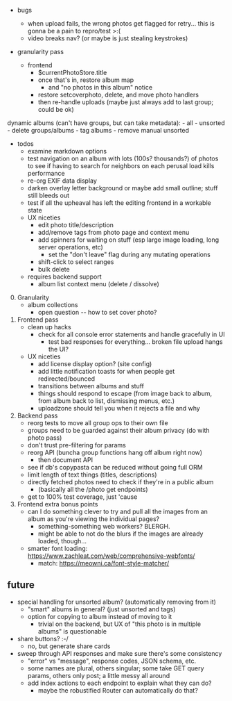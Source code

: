 - bugs
    - when upload fails, the wrong photos get flagged for retry... this is gonna be a pain to repro/test >:(
    - video breaks nav? (or maybe is just stealing keystrokes)

- granularity pass
    - frontend
        - $currentPhotoStore.title
        - once that's in, restore album map
            - and "no photos in this album" notice
        - restore setcoverphoto, delete, and move photo handlers
        - then re-handle uploads (maybe just always add to last group; could be ok)

dynamic albums (can't have groups, but can take metadata):
    - all
    - unsorted
    - delete groups/albums
    - tag albums
    - remove manual unsorted


* todos
    - examine markdown options
    - test navigation on an album with lots (100s? thousands?) of photos to see if having to search for neighbors on each perusal load kills performance
    - re-org EXIF data display
    - darken overlay letter background or maybe add small outline; stuff still bleeds out
    - test if all the upheaval has left the editing frontend in a workable state
    - UX niceties
        - edit photo title/description
        - add/remove tags from photo page and context menu
        - add spinners for waiting on stuff (esp large image loading, long server operations, etc)
            - set the "don't leave" flag during any mutating operations
        - shift-click to select ranges
        - bulk delete
    - requires backend support
        - album list context menu (delete / dissolve)

0. Granularity
    - album collections
        - open question -- how to set cover photo?
1. Frontend pass
    - clean up hacks
        - check for all console error statements and handle gracefully in UI
            - test bad responses for everything... broken file upload hangs the UI?
    - UX niceties
        - add license display option? (site config)
        - add little notification toasts for when people get redirected/bounced
        - transitions between albums and stuff
        - things should respond to escape (from image back to album, from album back to list, dismissing menus, etc.)
        - uploadzone should tell you when it rejects a file and why
2. Backend pass
    - reorg tests to move all group ops to their own file
    - groups need to be guarded against their album privacy (do with photo pass)
    - don't trust pre-filtering for params
    - reorg API (buncha group functions hang off album right now)
        - then document API
    - see if db's copypasta can be reduced without going full ORM
    - limit length of text things (titles, descriptions)
    - directly fetched photos need to check if they're in a public album
        - (basically all the /photo get endpoints)
    - get to 100% test coverage, just 'cause
3. Frontend extra bonus points
    - can I do something clever to try and pull all the images from an album as you're viewing the individual pages?
        - something-something web workers? BLERGH.
        - might be able to not do the blurs if the images are already loaded, though...
    - smarter font loading: https://www.zachleat.com/web/comprehensive-webfonts/
        - match: https://meowni.ca/font-style-matcher/

## future
* special handling for unsorted album? (automatically removing from it)
    - "smart" albums in general? (just unsorted and tags)
    - option for copying to album instead of moving to it
        - trivial on the backend, but UX of "this photo is in multiple albums" is questionable
* share buttons? :-/
    - no, but generate share cards
* sweep through API responses and make sure there's some consistency
    - "error" vs "message", response codes, JSON schema, etc.
    - some names are plural, others singular; some take GET query params, others only post; a little messy all around
    - add index actions to each endpoint to explain what they can do?
        - maybe the robustified Router can automatically do that?
